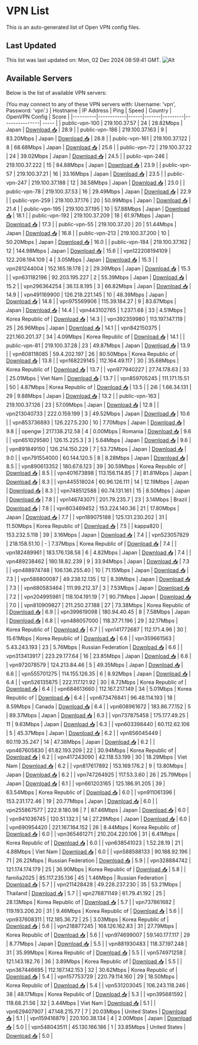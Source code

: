 # VPN List

This is an auto-generated list of Open VPN config files.

## Last Updated

This list was last updated on: Mon, 02 Dec 2024 08:59:41 GMT.
![Alt](https://repobeats.axiom.co/api/embed/186b98318ef1479477931607c1ad7d823f12451f.svg "Repobeats analytics image")

## Available Servers

Below is the list of available VPN servers:

(You may connect to any of these VPN servers with: Username: 'vpn', Password: 'vpn'.)
| Hostname | IP Address | Ping | Speed | Country | OpenVPN Config | Score |
|----------|------------|------|-------|---------|----------------| ----- |
| public-vpn-100 | 219.100.37.57 | 24 | 28.82Mbps | Japan | [Download 📥](./configs/server_0_JP.ovpn) | 28.9 |
| public-vpn-186 | 219.100.37.163 | 9 | 83.20Mbps | Japan | [Download 📥](./configs/server_1_JP.ovpn) | 28.8 |
| public-vpn-161 | 219.100.37.122 | 8 | 68.68Mbps | Japan | [Download 📥](./configs/server_2_JP.ovpn) | 25.6 |
| public-vpn-72 | 219.100.37.22 | 24 | 39.02Mbps | Japan | [Download 📥](./configs/server_3_JP.ovpn) | 24.5 |
| public-vpn-246 | 219.100.37.222 | 15 | 84.88Mbps | Japan | [Download 📥](./configs/server_4_JP.ovpn) | 23.9 |
| public-vpn-57 | 219.100.37.21 | 16 | 33.16Mbps | Japan | [Download 📥](./configs/server_5_JP.ovpn) | 23.5 |
| public-vpn-247 | 219.100.37.188 | 12 | 38.58Mbps | Japan | [Download 📥](./configs/server_6_JP.ovpn) | 23.0 |
| public-vpn-78 | 219.100.37.53 | 16 | 29.49Mbps | Japan | [Download 📥](./configs/server_7_JP.ovpn) | 22.9 |
| public-vpn-259 | 219.100.37.176 | 20 | 50.99Mbps | Japan | [Download 📥](./configs/server_8_JP.ovpn) | 21.4 |
| public-vpn-195 | 219.100.37.195 | 10 | 57.88Mbps | Japan | [Download 📥](./configs/server_9_JP.ovpn) | 18.1 |
| public-vpn-192 | 219.100.37.209 | 18 | 61.97Mbps | Japan | [Download 📥](./configs/server_10_JP.ovpn) | 17.3 |
| public-vpn-55 | 219.100.37.20 | 20 | 51.44Mbps | Japan | [Download 📥](./configs/server_11_JP.ovpn) | 16.8 |
| public-vpn-213 | 219.100.37.200 | 10 | 50.20Mbps | Japan | [Download 📥](./configs/server_12_JP.ovpn) | 16.0 |
| public-vpn-184 | 219.100.37.162 | 12 | 144.98Mbps | Japan | [Download 📥](./configs/server_13_JP.ovpn) | 15.6 |
| vpn122208194109 | 122.208.194.109 | 4 | 3.05Mbps | Japan | [Download 📥](./configs/server_14_JP.ovpn) | 15.3 |
| vpn281244004 | 152.165.18.178 | 2 | 29.39Mbps | Japan | [Download 📥](./configs/server_15_JP.ovpn) | 15.3 |
| vpn631182196 | 92.203.195.227 | 2 | 55.39Mbps | Japan | [Download 📥](./configs/server_16_JP.ovpn) | 15.2 |
| vpn296364254 | 36.13.8.195 | 3 | 66.82Mbps | Japan | [Download 📥](./configs/server_17_JP.ovpn) | 14.9 |
| vpn491169900 | 126.218.221.145 | 10 | 48.39Mbps | Japan | [Download 📥](./configs/server_18_JP.ovpn) | 14.8 |
| vpn975569906 | 115.39.184.27 | 9 | 83.67Mbps | Japan | [Download 📥](./configs/server_19_JP.ovpn) | 14.4 |
| vpn443102765 | 1.237.1.68 | 33 | 4.51Mbps | Korea Republic of | [Download 📥](./configs/server_20_KR.ovpn) | 14.3 |
| vpn392359980 | 113.197.147.119 | 25 | 26.96Mbps | Japan | [Download 📥](./configs/server_21_JP.ovpn) | 14.1 |
| vpn842150375 | 221.160.201.37 | 34 | 4.09Mbps | Korea Republic of | [Download 📥](./configs/server_22_KR.ovpn) | 14.1 |
| public-vpn-81 | 219.100.37.28 | 23 | 49.87Mbps | Japan | [Download 📥](./configs/server_23_JP.ovpn) | 13.9 |
| vpn608118085 | 59.4.202.197 | 26 | 80.50Mbps | Korea Republic of | [Download 📥](./configs/server_24_KR.ovpn) | 13.8 |
| vpn168229145 | 112.164.49.117 | 30 | 35.68Mbps | Korea Republic of | [Download 📥](./configs/server_25_KR.ovpn) | 13.7 |
| vpn977940227 | 27.74.178.63 | 33 | 25.01Mbps | Viet Nam | [Download 📥](./configs/server_26_VN.ovpn) | 13.7 |
| vpn859705245 | 111.171.15.51 | 50 | 4.87Mbps | Korea Republic of | [Download 📥](./configs/server_27_KR.ovpn) | 13.5 |
| 2i6 | 1.66.34.131 | 29 | 9.88Mbps | Japan | [Download 📥](./configs/server_28_JP.ovpn) | 13.2 |
| public-vpn-163 | 219.100.37.126 | 23 | 57.09Mbps | Japan | [Download 📥](./configs/server_29_JP.ovpn) | 12.8 |
| vpn213040733 | 222.0.159.199 | 3 | 49.52Mbps | Japan | [Download 📥](./configs/server_30_JP.ovpn) | 10.6 |
| vpn853736893 | 126.227.5.230 | 10 | 7.70Mbps | Japan | [Download 📥](./configs/server_31_JP.ovpn) | 9.8 |
| opengw | 217.138.212.58 | 4 | 0.00Mbps | Romania | [Download 📥](./configs/server_32_RO.ovpn) | 9.6 |
| vpn651029580 | 126.15.225.3 | 3 | 5.64Mbps | Japan | [Download 📥](./configs/server_33_JP.ovpn) | 9.6 |
| vpn891849150 | 126.214.150.229 | 7 | 53.72Mbps | Japan | [Download 📥](./configs/server_34_JP.ovpn) | 9.0 |
| vpn791554000 | 60.144.120.5 | 8 | 8.28Mbps | Japan | [Download 📥](./configs/server_35_JP.ovpn) | 8.5 |
| vpn890613352 | 180.67.6.123 | 39 | 30.59Mbps | Korea Republic of | [Download 📥](./configs/server_36_KR.ovpn) | 8.5 |
| vpn401673898 | 113.156.114.85 | 7 | 81.81Mbps | Japan | [Download 📥](./configs/server_37_JP.ovpn) | 8.3 |
| vpn445518024 | 60.96.126.111 | 14 | 12.19Mbps | Japan | [Download 📥](./configs/server_38_JP.ovpn) | 8.3 |
| vpn748512588 | 60.74.131.161 | 15 | 8.50Mbps | Japan | [Download 📥](./configs/server_39_JP.ovpn) | 7.8 |
| vpn146743071 | 201.79.235.7 | 23 | 3.14Mbps | Brazil | [Download 📥](./configs/server_40_BR.ovpn) | 7.8 |
| vpn803469452 | 153.224.140.36 | 21 | 17.80Mbps | Japan | [Download 📥](./configs/server_41_JP.ovpn) | 7.7 |
| vpn189075188 | 125.131.230.202 | 31 | 11.50Mbps | Korea Republic of | [Download 📥](./configs/server_42_KR.ovpn) | 7.5 |
| kappa820 | 153.232.5.118 | 39 | 3.16Mbps | Japan | [Download 📥](./configs/server_43_JP.ovpn) | 7.4 |
| vpn523057829 | 218.158.51.10 | - | 7.37Mbps | Korea Republic of | [Download 📥](./configs/server_44_KR.ovpn) | 7.4 |
| vpn182489961 | 183.176.138.58 | 6 | 4.82Mbps | Japan | [Download 📥](./configs/server_45_JP.ovpn) | 7.4 |
| vpn489238462 | 180.18.82.239 | 9 | 33.94Mbps | Japan | [Download 📥](./configs/server_46_JP.ovpn) | 7.3 |
| vpn488974748 | 106.136.255.40 | 10 | 71.15Mbps | Japan | [Download 📥](./configs/server_47_JP.ovpn) | 7.3 |
| vpn588800087 | 49.238.12.135 | 12 | 8.39Mbps | Japan | [Download 📥](./configs/server_48_JP.ovpn) | 7.3 |
| vpn680583464 | 111.99.212.37 | 3 | 7.53Mbps | Japan | [Download 📥](./configs/server_49_JP.ovpn) | 7.2 |
| vpn204995981 | 118.104.191.19 | 7 | 90.71Mbps | Japan | [Download 📥](./configs/server_50_JP.ovpn) | 7.0 |
| vpn810909827 | 211.250.27.188 | 27 | 73.38Mbps | Korea Republic of | [Download 📥](./configs/server_51_KR.ovpn) | 6.9 |
| vpn399619098 | 180.94.40.45 | 8 | 7.58Mbps | Japan | [Download 📥](./configs/server_52_JP.ovpn) | 6.8 |
| vpn486057000 | 118.37.71.196 | 29 | 32.17Mbps | Korea Republic of | [Download 📥](./configs/server_53_KR.ovpn) | 6.7 |
| vpn141772687 | 112.171.4.96 | 30 | 15.61Mbps | Korea Republic of | [Download 📥](./configs/server_54_KR.ovpn) | 6.6 |
| vpn359661563 | 5.43.243.193 | 23 | 5.76Mbps | Russian Federation | [Download 📥](./configs/server_55_RU.ovpn) | 6.6 |
| vpn313413917 | 223.29.177.64 | 16 | 23.85Mbps | Japan | [Download 📥](./configs/server_56_JP.ovpn) | 6.6 |
| vpn972078579 | 124.213.84.46 | 5 | 49.35Mbps | Japan | [Download 📥](./configs/server_57_JP.ovpn) | 6.6 |
| vpn555701275 | 114.155.126.35 | 6 | 8.92Mbps | Japan | [Download 📥](./configs/server_58_JP.ovpn) | 6.4 |
| vpn526135875 | 222.117.121.92 | 30 | 8.72Mbps | Korea Republic of | [Download 📥](./configs/server_59_KR.ovpn) | 6.4 |
| vpn684613660 | 112.167.217.149 | 34 | 5.01Mbps | Korea Republic of | [Download 📥](./configs/server_60_KR.ovpn) | 6.4 |
| vpn673476841 | 96.48.114.193 | 18 | 8.59Mbps | Canada | [Download 📥](./configs/server_61_CA.ovpn) | 6.4 |
| vpn608961672 | 183.86.77.152 | 5 | 89.37Mbps | Japan | [Download 📥](./configs/server_62_JP.ovpn) | 6.3 |
| vpn737875458 | 175.177.49.25 | 11 | 9.63Mbps | Japan | [Download 📥](./configs/server_63_JP.ovpn) | 6.3 |
| vpn603398440 | 60.112.62.106 | 5 | 45.37Mbps | Japan | [Download 📥](./configs/server_64_JP.ovpn) | 6.2 |
| vpn856045449 | 60.119.35.247 | 14 | 47.38Mbps | Japan | [Download 📥](./configs/server_65_JP.ovpn) | 6.2 |
| vpn467605830 | 61.82.193.209 | 22 | 30.94Mbps | Korea Republic of | [Download 📥](./configs/server_66_KR.ovpn) | 6.2 |
| vpn417243090 | 42.118.53.199 | 30 | 18.29Mbps | Viet Nam | [Download 📥](./configs/server_67_VN.ovpn) | 6.2 |
| vpn817617892 | 153.169.176.2 | 9 | 13.80Mbps | Japan | [Download 📥](./configs/server_68_JP.ovpn) | 6.2 |
| vpn747264925 | 117.53.3.60 | 26 | 25.79Mbps | Japan | [Download 📥](./configs/server_69_JP.ovpn) | 6.1 |
| vpn661203165 | 125.186.91.205 | 39 | 63.54Mbps | Korea Republic of | [Download 📥](./configs/server_70_KR.ovpn) | 6.0 |
| vpn911061396 | 153.231.172.46 | 19 | 20.77Mbps | Japan | [Download 📥](./configs/server_71_JP.ovpn) | 6.0 |
| vpn255867577 | 222.9.180.98 | 7 | 87.46Mbps | Japan | [Download 📥](./configs/server_72_JP.ovpn) | 6.0 |
| vpn941036745 | 120.51.132.1 | 14 | 27.29Mbps | Japan | [Download 📥](./configs/server_73_JP.ovpn) | 6.0 |
| vpn690954420 | 221.167.164.152 | 26 | 8.44Mbps | Korea Republic of | [Download 📥](./configs/server_74_KR.ovpn) | 6.0 |
| vpn365461271 | 210.204.220.106 | 31 | 6.41Mbps | Korea Republic of | [Download 📥](./configs/server_75_KR.ovpn) | 6.0 |
| vpn638541023 | 1.52.28.19 | 21 | 4.88Mbps | Viet Nam | [Download 📥](./configs/server_76_VN.ovpn) | 6.0 |
| vpn588588133 | 90.188.92.196 | 71 | 26.22Mbps | Russian Federation | [Download 📥](./configs/server_77_RU.ovpn) | 5.9 |
| vpn328884742 | 121.174.174.179 | 25 | 36.90Mbps | Korea Republic of | [Download 📥](./configs/server_78_KR.ovpn) | 5.8 |
| familia2025 | 85.117.235.136 | 45 | 1.46Mbps | Russian Federation | [Download 📥](./configs/server_79_RU.ovpn) | 5.7 |
| vpn211428428 | 49.228.237.230 | 35 | 53.21Mbps | Thailand | [Download 📥](./configs/server_80_TH.ovpn) | 5.7 |
| vpn276871149 | 61.79.41.192 | 25 | 28.13Mbps | Korea Republic of | [Download 📥](./configs/server_81_KR.ovpn) | 5.7 |
| vpn737861682 | 119.193.206.20 | 31 | 9.46Mbps | Korea Republic of | [Download 📥](./configs/server_82_KR.ovpn) | 5.6 |
| vpn937608311 | 112.185.36.72 | 25 | 3.03Mbps | Korea Republic of | [Download 📥](./configs/server_83_KR.ovpn) | 5.6 |
| vpn218877245 | 168.126.162.83 | 31 | 27.79Mbps | Korea Republic of | [Download 📥](./configs/server_84_KR.ovpn) | 5.6 |
| vpn974699007 | 59.140.177.117 | 29 | 8.77Mbps | Japan | [Download 📥](./configs/server_85_JP.ovpn) | 5.5 |
| vpn881930483 | 118.37.197.248 | 31 | 35.99Mbps | Korea Republic of | [Download 📥](./configs/server_86_KR.ovpn) | 5.5 |
| vpn574971258 | 121.143.182.76 | 36 | 3.89Mbps | Korea Republic of | [Download 📥](./configs/server_87_KR.ovpn) | 5.5 |
| vpn367446695 | 112.187.142.153 | 32 | 30.62Mbps | Korea Republic of | [Download 📥](./configs/server_88_KR.ovpn) | 5.4 |
| vpn157753729 | 220.79.114.160 | 29 | 18.50Mbps | Korea Republic of | [Download 📥](./configs/server_89_KR.ovpn) | 5.4 |
| vpn531203045 | 106.243.118.246 | 38 | 48.17Mbps | Korea Republic of | [Download 📥](./configs/server_90_KR.ovpn) | 5.3 |
| vpn395681592 | 118.68.21.56 | 32 | 3.44Mbps | Viet Nam | [Download 📥](./configs/server_91_VN.ovpn) | 5.1 |
| vpn629407907 | 47.148.215.77 | 7 | 20.03Mbps | United States | [Download 📥](./configs/server_92_US.ovpn) | 5.1 |
| vpn159416879 | 220.100.38.134 | 4 | 2.00Mbps | Japan | [Download 📥](./configs/server_93_JP.ovpn) | 5.0 |
| vpn548043511 | 45.130.166.186 | 1 | 33.85Mbps | United States | [Download 📥](./configs/server_94_US.ovpn) | 5.0 |
